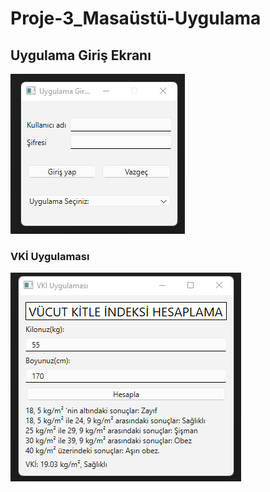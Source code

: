 # Proje-3_Masaüstü-Uygulama

## Uygulama Giriş Ekranı

![uygulama_giris_ekrani](https://github.com/ebru-shm/Proje-3_Masaustu-Uygulama/blob/main/masaustu_resim/uygulama_giris_ekrani.PNG)

### VKİ Uygulaması

![vki_uygulamasi](https://github.com/ebru-shm/Proje-3_Masaustu-Uygulama/blob/main/masaustu_resim/vki_uygulamasi.PNG)







